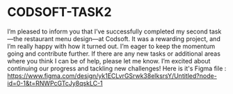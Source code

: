 # CODSOFT-TASK2
I’m pleased to inform you that I’ve successfully completed my second task—the restaurant menu design—at Codsoft. 
It was a rewarding project, and I’m really happy with how it turned out.
I’m eager to keep the momentum going and contribute further.
If there are any new tasks or additional areas where you think I can be of help, please let me know.
I’m excited about continuing our progress and tackling new challenges!
Here is it's Figma file : 
https://www.figma.com/design/yk1ECLvrGSrwk38elksrsY/Untitled?node-id=0-1&t=RNWPcGTcJy8qskLC-1
